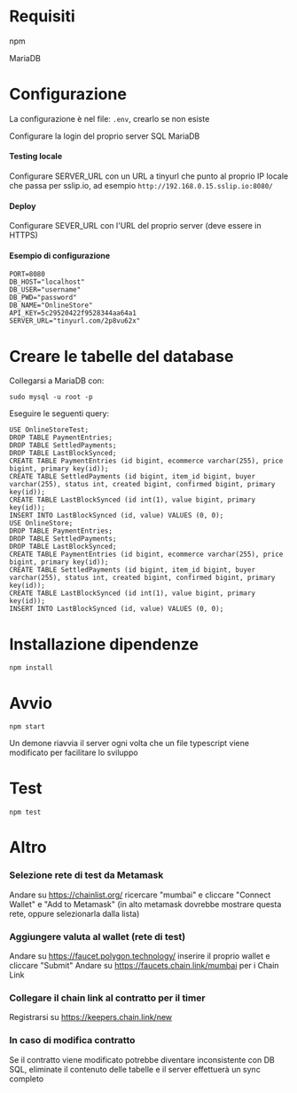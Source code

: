 # Requisiti
npm

MariaDB

# Configurazione
La configurazione è nel file: `.env`, crearlo se non esiste

Configurare la login del proprio server SQL MariaDB

#### Testing locale
Configurare SERVER_URL con un URL a tinyurl che punto al proprio IP locale che passa per sslip.io, ad esempio `http://192.168.0.15.sslip.io:8080/`

#### Deploy
Configurare SEVER_URL con l'URL del proprio server (deve essere in HTTPS)

#### Esempio di configurazione
```
PORT=8080
DB_HOST="localhost"
DB_USER="username"
DB_PWD="password"
DB_NAME="OnlineStore"
API_KEY=5c29520422f9528344aa64a1
SERVER_URL="tinyurl.com/2p8vu62x"
```

# Creare le tabelle del database
Collegarsi a MariaDB con:

`sudo mysql -u root -p`

Eseguire le seguenti query:

```
USE OnlineStoreTest;
DROP TABLE PaymentEntries;
DROP TABLE SettledPayments;
DROP TABLE LastBlockSynced;
CREATE TABLE PaymentEntries (id bigint, ecommerce varchar(255), price bigint, primary key(id));
CREATE TABLE SettledPayments (id bigint, item_id bigint, buyer varchar(255), status int, created bigint, confirmed bigint, primary key(id));
CREATE TABLE LastBlockSynced (id int(1), value bigint, primary key(id));
INSERT INTO LastBlockSynced (id, value) VALUES (0, 0);
USE OnlineStore;
DROP TABLE PaymentEntries;
DROP TABLE SettledPayments;
DROP TABLE LastBlockSynced;
CREATE TABLE PaymentEntries (id bigint, ecommerce varchar(255), price bigint, primary key(id));
CREATE TABLE SettledPayments (id bigint, item_id bigint, buyer varchar(255), status int, created bigint, confirmed bigint, primary key(id));
CREATE TABLE LastBlockSynced (id int(1), value bigint, primary key(id));
INSERT INTO LastBlockSynced (id, value) VALUES (0, 0);
```

# Installazione dipendenze
`npm install`

# Avvio
`npm start`

Un demone riavvia il server ogni volta che un file typescript viene modificato per facilitare lo sviluppo

# Test
`npm test`

# Altro
### Selezione rete di test da Metamask
Andare su https://chainlist.org/ ricercare "mumbai" e cliccare "Connect Wallet" e "Add to Metamask" (in alto metamask dovrebbe mostrare questa rete, oppure selezionarla dalla lista)

### Aggiungere valuta al wallet (rete di test)
Andare su https://faucet.polygon.technology/ inserire il proprio wallet e cliccare "Submit"
Andare su https://faucets.chain.link/mumbai per i Chain Link

### Collegare il chain link al contratto per il timer
Registrarsi su https://keepers.chain.link/new

### In caso di modifica contratto
Se il contratto viene modificato potrebbe diventare inconsistente con DB SQL, eliminate il contenuto delle tabelle e il server effettuerà un sync completo
